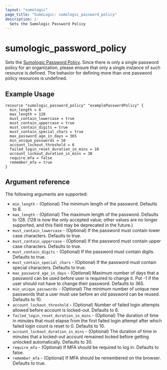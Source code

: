 ```yaml
---
layout: "sumologic"
page_title: "SumoLogic: sumologic_password_policy"
description: |-
  Sets the Sumologic Password Policy
---
```


# sumologic_password_policy
Sets the [Sumologic Password Policy][1]. Since there is only a single password policy for an organization,
please ensure that only a single instance of such resource is defined.
The behavior for defining more than one password policy resources is undefined.

## Example Usage
```hcl
resource "sumologic_password_policy" "examplePasswordPolicy" {
  min_length = 8
  max_length = 128
  must_contain_lowercase = true
  must_contain_uppercase = true
  must_contain_digits = true
  must_contain_special_chars = true
  max_password_age_in_days = 365
  min_unique_passwords = 10
  account_lockout_threshold = 6
  failed_login_reset_duration_in_mins = 10
  account_lockout_duration_in_mins = 30
  require_mfa = false
  remember_mfa = true
}
```

## Argument reference

The following arguments are supported:

- `min_length` - (Optional) The minimum length of the password. Defaults to 8.
- `max_length` - (Optional) The maximum length of the password. Defaults to 128. (128 is now the only accepted value; other values are no longer supported, and this field may be deprecated in the future.)
- `must_contain_lowercase` - (Optional) If the password must contain lower case characters. Defaults to true.
- `must_contain_uppercase` - (Optional) If the password must contain upper case characters. Defaults to true.
- `must_contain_digits` - (Optional) If the password must contain digits. Defaults to true.
- `must_contain_special_chars` - (Optional) If the password must contain special characters. Defaults to true.
- `max_password_age_in_days` - (Optional) Maximum number of days that a password can be used before user is required to change it. Put -1 if the user should not have to change their password. Defaults to 365.
- `min_unique_passwords` - (Optional) The minimum number of unique new passwords that a user must use before an old password can be reused. Defaults to 10.
- `account_lockout_threshold` - (Optional) Number of failed login attempts allowed before account is locked-out. Defaults to 6.
- `failed_login_reset_duration_in_mins` - (Optional) The duration of time in minutes that must elapse from the first failed login attempt after which failed login count is reset to 0. Defaults to 10.
- `account_lockout_duration_in_mins` - (Optional) The duration of time in minutes that a locked-out account remained locked before getting unlocked automatically. Defaults to 30.
- `require_mfa` - (Optional) If MFA should be required to log in. Defaults to false.
- `remember_mfa` - (Optional) If MFA should be remembered on the browser. Defaults to true.

[1]: https://help.sumologic.com/Manage/Security/Set-the-Password-Policy
